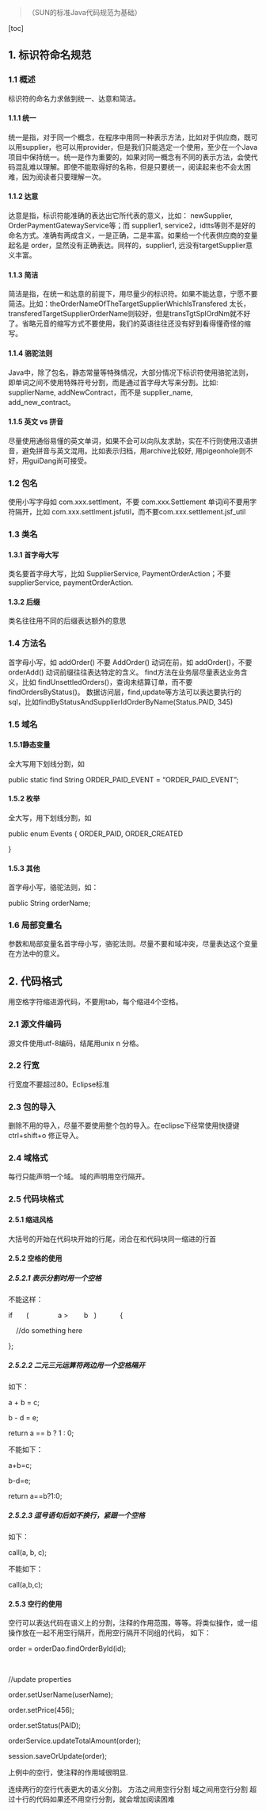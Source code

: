 
> （SUN的标准Java代码规范为基础）

[toc]

## 1. 标识符命名规范
### 1.1 概述
标识符的命名力求做到统一、达意和简洁。

#### 1.1.1 统一
统一是指，对于同一个概念，在程序中用同一种表示方法，比如对于供应商，既可以用supplier，也可以用provider，但是我们只能选定一个使用，至少在一个Java项目中保持统一。统一是作为重要的，如果对同一概念有不同的表示方法，会使代码混乱难以理解。即使不能取得好的名称，但是只要统一，阅读起来也不会太困难，因为阅读者只要理解一次。

#### 1.1.2 达意

达意是指，标识符能准确的表达出它所代表的意义，比如： newSupplier, OrderPaymentGatewayService等；而 supplier1, service2，idtts等则不是好的命名方式。准确有两成含义，一是正确，二是丰富。如果给一个代表供应商的变量起名是 order，显然没有正确表达。同样的，supplier1, 远没有targetSupplier意义丰富。

#### 1.1.3 简洁

简洁是指，在统一和达意的前提下，用尽量少的标识符。如果不能达意，宁愿不要简洁。比如：theOrderNameOfTheTargetSupplierWhichIsTransfered 太长， transferedTargetSupplierOrderName则较好，但是transTgtSplOrdNm就不好了。省略元音的缩写方式不要使用，我们的英语往往还没有好到看得懂奇怪的缩写。

#### 1.1.4 骆驼法则

Java中，除了包名，静态常量等特殊情况，大部分情况下标识符使用骆驼法则，即单词之间不使用特殊符号分割，而是通过首字母大写来分割。比如: supplierName, addNewContract，而不是 supplier_name, add_new_contract。

#### 1.1.5 英文 vs 拼音

尽量使用通俗易懂的英文单词，如果不会可以向队友求助，实在不行则使用汉语拼音，避免拼音与英文混用。比如表示归档，用archive比较好, 用pigeonhole则不好，用guiDang尚可接受。

### 1.2 包名
使用小写字母如 com.xxx.settlment，不要 com.xxx.Settlement
单词间不要用字符隔开，比如 com.xxx.settlment.jsfutil，而不要com.xxx.settlement.jsf_util

### 1.3 类名

#### 1.3.1 首字母大写

类名要首字母大写，比如 SupplierService, PaymentOrderAction；不要 supplierService, paymentOrderAction.

#### 1.3.2 后缀

类名往往用不同的后缀表达额外的意思

### 1.4 方法名

首字母小写，如 addOrder() 不要 AddOrder()
动词在前，如 addOrder()，不要orderAdd()
动词前缀往往表达特定的含义。
find方法在业务层尽量表达业务含义，比如 findUnsettledOrders()，查询未结算订单，而不要findOrdersByStatus()。 数据访问层，find,update等方法可以表达要执行的sql，比如findByStatusAndSupplierIdOrderByName(Status.PAID, 345)

### 1.5 域名

#### 1.5.1静态变量

全大写用下划线分割，如

public static find String ORDER_PAID_EVENT = “ORDER_PAID_EVENT”;

#### 1.5.2 枚举

全大写，用下划线分割，如

public enum Events {
ORDER_PAID,
ORDER_CREATED

}

#### 1.5.3 其他

首字母小写，骆驼法则，如：

public String orderName;

### 1.6 局部变量名

参数和局部变量名首字母小写，骆驼法则。尽量不要和域冲突，尽量表达这个变量在方法中的意义。

## 2. 代码格式

用空格字符缩进源代码，不要用tab，每个缩进4个空格。

### 2.1 源文件编码

源文件使用utf-8编码，结尾用unix n 分格。

### 2.2 行宽

行宽度不要超过80。Eclipse标准

### 2.3 包的导入

删除不用的导入，尽量不要使用整个包的导入。在eclipse下经常使用快捷键 ctrl+shift+o 修正导入。

### 2.4 域格式

每行只能声明一个域。
域的声明用空行隔开。

### 2.5 代码块格式

#### 2.5.1 缩进风格
大括号的开始在代码块开始的行尾，闭合在和代码块同一缩进的行首

#### 2.5.2 空格的使用

##### 2.5.2.1 表示分割时用一个空格

不能这样：

if       (               a >        b   )            {

    //do something here

};

##### 2.5.2.2 二元三元运算符两边用一个空格隔开

如下：

a + b = c;

b - d = e;

return a == b ? 1 : 0;

不能如下：

a+b=c;

b-d=e;

return a==b?1:0;

##### 2.5.2.3 逗号语句后如不换行，紧跟一个空格

如下：

call(a, b, c);

不能如下：

call(a,b,c);

#### 2.5.3 空行的使用

空行可以表达代码在语义上的分割，注释的作用范围，等等。将类似操作，或一组操作放在一起不用空行隔开，而用空行隔开不同组的代码， 如下：

order = orderDao.findOrderById(id);

 

//update properties

order.setUserName(userName);

order.setPrice(456);

order.setStatus(PAID);

orderService.updateTotalAmount(order);

session.saveOrUpdate(order);

上例中的空行，使注释的作用域很明显.

连续两行的空行代表更大的语义分割。
方法之间用空行分割
域之间用空行分割
超过十行的代码如果还不用空行分割，就会增加阅读困难
